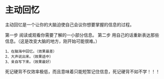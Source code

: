 # 主动回忆

主动回忆是一个让你的大脑迫使自己会议你想要掌握的信息的过程。

第一步 阅读或观看你需要了解的一小部分信息。
第二步 用自己的话重新表达那些信息。（这是改变大脑的地方，刚开始可能很难。）

    1、在脑海中回忆。（效果最差）
    2、大声说出来。（效果适中）
    3、亲自写下来。（效果最好）

死记硬背不仅效率极低，而且意味着只能短暂记住信息，死记硬背不如不学！！！
